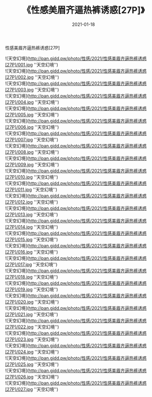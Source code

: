 ﻿---
layout: post
title:  《性感美眉齐逼热裤诱惑[27P]》
date:   2021-01-18
img: http://pan.gjdd.pw/photo/性感/2021/性感美眉齐逼热裤诱惑[27P]/000.jpg
categories: [美女, 性感, 泳衣]
---

性感美眉齐逼热裤诱惑[27P]



![天空幻境](http://pan.gjdd.pw/photo/性感/2021/性感美眉齐逼热裤诱惑[27P]/001.jpg ''天空幻境'') <br>
![天空幻境](http://pan.gjdd.pw/photo/性感/2021/性感美眉齐逼热裤诱惑[27P]/002.jpg ''天空幻境'') <br>
![天空幻境](http://pan.gjdd.pw/photo/性感/2021/性感美眉齐逼热裤诱惑[27P]/003.jpg ''天空幻境'') <br>
![天空幻境](http://pan.gjdd.pw/photo/性感/2021/性感美眉齐逼热裤诱惑[27P]/004.jpg ''天空幻境'') <br>
![天空幻境](http://pan.gjdd.pw/photo/性感/2021/性感美眉齐逼热裤诱惑[27P]/005.jpg ''天空幻境'') <br>
![天空幻境](http://pan.gjdd.pw/photo/性感/2021/性感美眉齐逼热裤诱惑[27P]/006.jpg ''天空幻境'') <br>
![天空幻境](http://pan.gjdd.pw/photo/性感/2021/性感美眉齐逼热裤诱惑[27P]/007.jpg ''天空幻境'') <br>
![天空幻境](http://pan.gjdd.pw/photo/性感/2021/性感美眉齐逼热裤诱惑[27P]/008.jpg ''天空幻境'') <br>
![天空幻境](http://pan.gjdd.pw/photo/性感/2021/性感美眉齐逼热裤诱惑[27P]/009.jpg ''天空幻境'') <br>
![天空幻境](http://pan.gjdd.pw/photo/性感/2021/性感美眉齐逼热裤诱惑[27P]/010.jpg ''天空幻境'') <br>
![天空幻境](http://pan.gjdd.pw/photo/性感/2021/性感美眉齐逼热裤诱惑[27P]/011.jpg ''天空幻境'') <br>
![天空幻境](http://pan.gjdd.pw/photo/性感/2021/性感美眉齐逼热裤诱惑[27P]/012.jpg ''天空幻境'') <br>
![天空幻境](http://pan.gjdd.pw/photo/性感/2021/性感美眉齐逼热裤诱惑[27P]/013.jpg ''天空幻境'') <br>
![天空幻境](http://pan.gjdd.pw/photo/性感/2021/性感美眉齐逼热裤诱惑[27P]/014.jpg ''天空幻境'') <br>
![天空幻境](http://pan.gjdd.pw/photo/性感/2021/性感美眉齐逼热裤诱惑[27P]/015.jpg ''天空幻境'') <br>
![天空幻境](http://pan.gjdd.pw/photo/性感/2021/性感美眉齐逼热裤诱惑[27P]/016.jpg ''天空幻境'') <br>
![天空幻境](http://pan.gjdd.pw/photo/性感/2021/性感美眉齐逼热裤诱惑[27P]/017.jpg ''天空幻境'') <br>
![天空幻境](http://pan.gjdd.pw/photo/性感/2021/性感美眉齐逼热裤诱惑[27P]/018.jpg ''天空幻境'') <br>
![天空幻境](http://pan.gjdd.pw/photo/性感/2021/性感美眉齐逼热裤诱惑[27P]/019.jpg ''天空幻境'') <br>
![天空幻境](http://pan.gjdd.pw/photo/性感/2021/性感美眉齐逼热裤诱惑[27P]/020.jpg ''天空幻境'') <br>
![天空幻境](http://pan.gjdd.pw/photo/性感/2021/性感美眉齐逼热裤诱惑[27P]/021.jpg ''天空幻境'') <br>
![天空幻境](http://pan.gjdd.pw/photo/性感/2021/性感美眉齐逼热裤诱惑[27P]/022.jpg ''天空幻境'') <br>
![天空幻境](http://pan.gjdd.pw/photo/性感/2021/性感美眉齐逼热裤诱惑[27P]/023.jpg ''天空幻境'') <br>
![天空幻境](http://pan.gjdd.pw/photo/性感/2021/性感美眉齐逼热裤诱惑[27P]/024.jpg ''天空幻境'') <br>
![天空幻境](http://pan.gjdd.pw/photo/性感/2021/性感美眉齐逼热裤诱惑[27P]/025.jpg ''天空幻境'') <br>
![天空幻境](http://pan.gjdd.pw/photo/性感/2021/性感美眉齐逼热裤诱惑[27P]/026.jpg ''天空幻境'') <br>
![天空幻境](http://pan.gjdd.pw/photo/性感/2021/性感美眉齐逼热裤诱惑[27P]/027.jpg ''天空幻境'') <br>